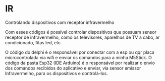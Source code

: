 # IR
Controlando dispositivos com receptor infravermelho

Com esses códigos é possível controlar dispositivos que possuam sensor receptor de infravermelho, como os televisores, aparelhos de TV  a cabo, ar condicionado, fitas led, etc.

O código do delphi é o responsável por conectar com a esp ou qqr placa microcontrolada via wifi e enviar os comandos para a minha M5Stick.
O código da pasta Esp32 (IDE Arduino) é o responsável por realizar o envio dos comandos recibidos do aplicativo e enviar, via sensor emissor Infravermelho, para os dispositivos e controlá-los.
